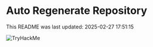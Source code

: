 # Auto Regenerate Repository

This README was last updated: 2025-02-27 17:51:15

 ![TryHackMe](https://tryhackme.com/badge/533634)